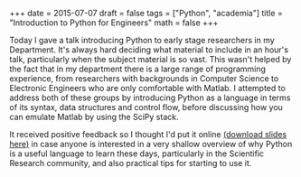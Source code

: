 +++
date = 2015-07-07
draft = false
tags = ["Python", "academia"]
title = "Introduction to Python for Engineers"
math = false
+++

Today I gave a talk introducing Python to early stage researchers in my Department. It's always hard deciding what material to include in an hour's talk, particularly when the subject material is so vast. This wasn't helped by the fact that in my department there is a large range of programming experience, from researchers with backgrounds in Computer Science to Electronic Engineers who are only comfortable with Matlab. I attempted to address both of these groups by introducing Python as a language in terms of its syntax, data structures and control flow, before discussing how you can emulate Matlab by using the SciPy stack.

It received positive feedback so I thought I'd put it online [(download slides here)](/downloads/slacy_ecrfpython_20150707.pdf) in case anyone is interested in a very shallow overview of why Python is a useful language to learn these days, particularly in the Scientific Research community, and also practical tips for starting to use it.
